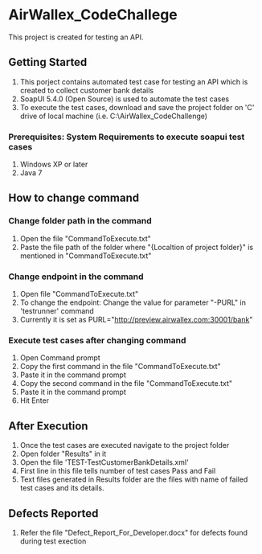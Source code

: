 # AirWallex_CodeChallege
This project is created for testing an API.

## Getting Started
  1. This porject contains automated test case for testing an API which is created to collect customer bank details <br>
  2. SoapUI 5.4.0 (Open Source) is used to automate the test cases <br>
  3. To execute the test cases, download and save the project folder on 'C' drive of local machine (i.e. C:\AirWallex_CodeChallenge)<br>
  
### Prerequisites: System Requirements to execute soapui test cases
  1. Windows XP or later <br>
  2. Java 7 <br> 
  
## How to change command
  ### Change folder path in the command
  1. Open the file "CommandToExecute.txt" <br>
  2. Paste the file path of the folder where "{Localtion of project folder}" is mentioned in "CommandToExecute.txt"
  
  ### Change endpoint in the command
  1. Open file "CommandToExecute.txt" <br>
  2. To change the endpoint: Change the value for parameter "-PURL" in 'testrunner' command <br>
  3. Currently it is set as PURL="http://preview.airwallex.com:30001/bank" 
  
  ### Execute test cases after changing command
  1. Open Command prompt <br>
  2. Copy the first command in the file "CommandToExecute.txt" <br>
  3. Paste it in the command prompt <br>
  4. Copy the second command in the file "CommandToExecute.txt" <br>
  5. Paste it in the command prompt <br>
  6. Hit Enter

## After Execution
   1. Once the test cases are executed navigate to the project folder <br>
   2. Open folder "Results" in it <br>
   3. Open the file 'TEST-TestCustomerBankDetails.xml' <br>
   4. First line in this file tells number of test cases Pass and Fail <br>
   5. Text files generated in Results folder are the files with name of failed test cases and its details.

## Defects Reported
  1. Refer the file "Defect_Report_For_Developer.docx" for defects found during test exection

  
    
  
  
